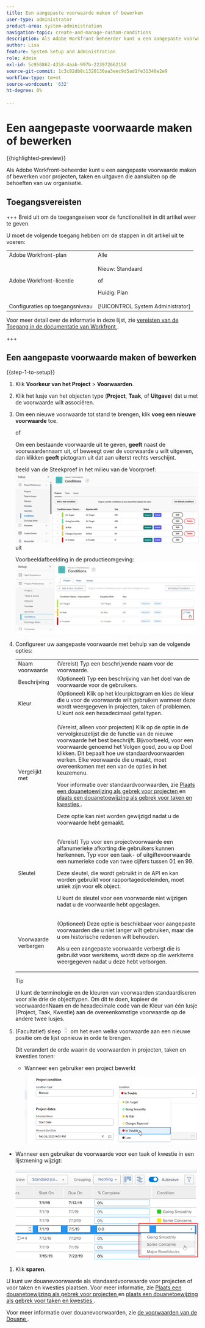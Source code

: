 ```yaml
---
title: Een aangepaste voorwaarde maken of bewerken
user-type: administrator
product-area: system-administration
navigation-topic: create-and-manage-custom-conditions
description: Als Adobe Workfront-beheerder kunt u een aangepaste voorwaarde maken of bewerken voor projecten, taken en uitgaven die aansluiten op de behoeften van uw organisatie.
author: Lisa
feature: System Setup and Administration
role: Admin
exl-id: 5c950862-4358-4aab-997b-223972662150
source-git-commit: 1c3c82db8c1320130aa3eec9d5ad1fe31340e2e9
workflow-type: tm+mt
source-wordcount: '632'
ht-degree: 0%

---
```


# Een aangepaste voorwaarde maken of bewerken

{{highlighted-preview}}

Als Adobe Workfront-beheerder kunt u een aangepaste voorwaarde maken of bewerken voor projecten, taken en uitgaven die aansluiten op de behoeften van uw organisatie.

## Toegangsvereisten

+++ Breid uit om de toegangseisen voor de functionaliteit in dit artikel weer te geven.

U moet de volgende toegang hebben om de stappen in dit artikel uit te voeren:

<table style="table-layout:auto"> 
 <col> 
 <col> 
 <tbody> 
  <tr> 
   <td role="rowheader">Adobe Workfront-plan</td> 
   <td>Alle</td> 
  </tr> 
  <tr> 
  <tr> 
   <td role="rowheader">Adobe Workfront-licentie</td> 
   <td><p>Nieuw: Standaard</p>
       <p>of</p>
       <p>Huidig: Plan</p></td>
  </tr> 
  </tr> 
  <tr> 
   <td role="rowheader">Configuraties op toegangsniveau</td> 
   <td>[!UICONTROL System Administrator]</td>
  </tr> 
 </tbody> 
</table>

Voor meer detail over de informatie in deze lijst, zie [ vereisten van de Toegang in de documentatie van Workfront ](/help/quicksilver/administration-and-setup/add-users/access-levels-and-object-permissions/access-level-requirements-in-documentation.md).

+++

## Een aangepaste voorwaarde maken of bewerken

{{step-1-to-setup}}

1. Klik **Voorkeur van het Project** > **Voorwaarden**.

1. Klik het lusje van het objecten type (**Project**, **Taak**, of **Uitgave**) dat u met de voorwaarde wilt associëren.

1. Om een nieuwe voorwaarde tot stand te brengen, klik **voeg een nieuwe voorwaarde** toe.

   of

   Om een bestaande voorwaarde uit te geven, <span class="preview">**geeft** naast de voorwaardennaam </span> uit, of beweegt over de voorwaarde u wilt uitgeven, dan klikken **geeft** pictogram uit dat aan uiterst rechts verschijnt.

   <span class="preview"> beeld van de Steekproef in het milieu van de Voorproef:</span>
   ![ geef douanetoewijzing ](assets/custom-conditions-0825.png) uit

   Voorbeeldafbeelding in de productieomgeving:
   ![ de voorwaarde van de Douane ](assets/custom-condition-edit-nwe.jpg)

1. Configureer uw aangepaste voorwaarde met behulp van de volgende opties:

   <table style="table-layout:auto"> 
    <col> 
    <col> 
    <tbody> 
     <tr> 
      <td>Naam voorwaarde</td> 
      <td>(Vereist) Typ een beschrijvende naam voor de voorwaarde.</td> 
     </tr> 
     <tr> 
      <td>Beschrijving</td> 
      <td>(Optioneel) Typ een beschrijving van het doel van de voorwaarde voor de gebruikers.</td> 
     </tr> 
     <tr> 
      <td>Kleur</td> 
      <td>(Optioneel) Klik op het kleurpictogram en kies de kleur die u voor de voorwaarde wilt gebruiken wanneer deze wordt weergegeven in projecten, taken of problemen. U kunt ook een hexadecimaal getal typen.</td> 
     </tr> 
     <tr> 
      <td>Vergelijkt met </td> 
      <td><p>(Vereist, alleen voor projecten) Klik op de optie in de vervolgkeuzelijst die de functie van de nieuwe voorwaarde het best beschrijft. Bijvoorbeeld, voor een voorwaarde genoemd het Volgen goed, zou u op Doel klikken. Dit bepaalt hoe uw standaardvoorwaarden werken. Elke voorwaarde die u maakt, moet overeenkomen met een van de opties in het keuzemenu.</p>
      <p>Voor informatie over standaardvoorwaarden, zie <a href="../../../administration-and-setup/customize-workfront/create-manage-custom-conditions/set-custom-condition-default-projects.md" class="MCXref xref"> Plaats een douanetoewijzing als gebrek voor projecten </a> en <a href="../../../administration-and-setup/customize-workfront/create-manage-custom-conditions/set-custom-condition-default-tasks-issues.md" class="MCXref xref"> plaats een douanetoewijzing als gebrek voor taken en kwesties </a>.</p>
      <p>Deze optie kan niet worden gewijzigd nadat u de voorwaarde hebt gemaakt.</p></td> 
     </tr> 
     <tr> 
      <td>Sleutel</td> 
      <td><p>(Vereist) Typ voor een projectvoorwaarde een alfanumerieke afkorting die gebruikers kunnen herkennen. Typ voor een taak- of uitgiftevoorwaarde een numerieke code van twee cijfers tussen 01 en 99. </p>
      <p>Deze sleutel, die wordt gebruikt in de API en kan worden gebruikt voor rapportagedoeleinden, moet uniek zijn voor elk object.</p>
      <p>U kunt de sleutel voor een voorwaarde niet wijzigen nadat u de voorwaarde hebt opgeslagen. </p></td> 
     </tr> 
     <tr> 
      <td>Voorwaarde verbergen</td> 
      <td><p>(Optioneel) Deze optie is beschikbaar voor aangepaste voorwaarden die u niet langer wilt gebruiken, maar die u om historische redenen wilt behouden. </p>
      <p>Als u een aangepaste voorwaarde verbergt die is gebruikt voor werkitems, wordt deze op die werkitems weergegeven nadat u deze hebt verborgen. </p></td> 
     </tr> 
    </tbody> 
   </table>

   >[!TIP]
   >
   >U kunt de terminologie en de kleuren van voorwaarden standaardiseren voor alle drie de objecttypen. Om dit te doen, kopieer de voorwaardenNaam en de hexadecimale code van de Kleur van één lusje (Project, Taak, Kwestie) aan de overeenkomstige voorwaarde op de andere twee lusjes.

1. (Facultatief) sleep ![ pictogram van de Beweging ](assets/move-icon---dots.png) om het even welke voorwaarde aan een nieuwe positie om de lijst opnieuw in orde te brengen.

   Dit verandert de orde waarin de voorwaarden in projecten, taken en kwesties tonen:

   * Wanneer een gebruiker een project bewerkt

     ![ voorwaarde van de Verandering wanneer het uitgeven van project ](assets/change-condition-edit-project-0825.png)

<!-- 
   * When a user is changing the condition for a task or issue on the Updates tab:

     ![Change condition when updating comment](assets/change-condition-update-comment.png)
-->

* Wanneer een gebruiker de voorwaarde voor een taak of kwestie in een lijstmening wijzigt:

  ![ voorwaarde van de Verandering in lijst ](assets/change-conditions-list-dropdown-only.png)

1. Klik **sparen**.

U kunt uw douanevoorwaarde als standaardvoorwaarde voor projecten of voor taken en kwesties plaatsen. Voor meer informatie, zie [ Plaats een douanetoewijzing als gebrek voor projecten ](../../../administration-and-setup/customize-workfront/create-manage-custom-conditions/set-custom-condition-default-projects.md) en [ plaats een douanetoewijzing als gebrek voor taken en kwesties ](../../../administration-and-setup/customize-workfront/create-manage-custom-conditions/set-custom-condition-default-tasks-issues.md).

Voor meer informatie over douanevoorwaarden, zie [ de voorwaarden van de Douane ](../../../administration-and-setup/customize-workfront/create-manage-custom-conditions/custom-conditions.md).
